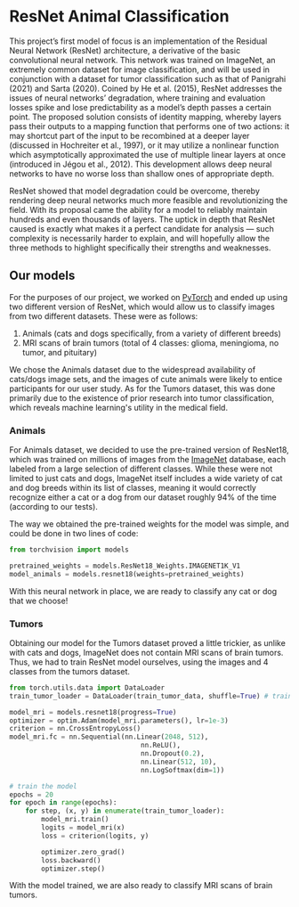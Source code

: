 # ResNet Animal Classification

This project’s first model of focus is an implementation of the Residual Neural Network (ResNet) architecture, a derivative of the basic convolutional neural network. This network was trained on ImageNet, an extremely common dataset for image classification, and will be used in conjunction with a dataset for tumor classification such as that of Panigrahi (2021) and Sarta (2020). Coined by He et al. (2015), ResNet addresses the issues of neural networks’ degradation, where training and evaluation losses spike and lose predictability as a model’s depth passes a certain point. The proposed solution consists of identity mapping, whereby layers pass their outputs to a mapping function that performs one of two actions: it may shortcut part of the input to be recombined at a deeper layer (discussed in Hochreiter et al., 1997), or it may utilize a nonlinear function which asymptotically approximated the use of multiple linear layers at once (introduced in Jégou et al., 2012). This development allows deep neural networks to have no worse loss than shallow ones of appropriate depth.

ResNet showed that model degradation could be overcome, thereby rendering deep neural networks much more feasible and revolutionizing the field. With its proposal came the ability for a model to reliably maintain hundreds and even thousands of layers. The uptick in depth that ResNet caused is exactly what makes it a perfect candidate for analysis — such complexity is necessarily harder to explain, and will hopefully allow the three methods to highlight specifically their strengths and weaknesses.

## Our models

For the purposes of our project, we worked on [PyTorch](https://pytorch.org/) and ended up using two different version of ResNet, which would allow us to classify images from two different datasets. These were as follows:

1. Animals (cats and dogs specifically, from a variety of different breeds)
2. MRI scans of brain tumors (total of 4 classes: glioma, meningioma, no tumor, and pituitary)

We chose the Animals dataset due to the widespread availability of cats/dogs image sets, and the images of cute animals were likely to entice participants for our user study. As for the Tumors dataset, this was done primarily due to the existence of prior research into tumor classification, which reveals machine learning's utility in the medical field.

### Animals

For Animals dataset, we decided to use the pre-trained version of ResNet18, which was trained on millions of images from the [ImageNet](https://www.image-net.org/) database, each labeled from a large selection of different classes. While these were not limited to just cats and dogs, ImageNet itself includes a wide variety of cat and dog breeds within its list of classes, meaning it would correctly recognize either a cat or a dog from our dataset roughly 94% of the time (according to our tests).

The way we obtained the pre-trained weights for the model was simple, and could be done in two lines of code:

```Python
from torchvision import models

pretrained_weights = models.ResNet18_Weights.IMAGENET1K_V1
model_animals = models.resnet18(weights=pretrained_weights)
```
With this neural network in place, we are ready to classify any cat or dog that we choose!

### Tumors

Obtaining our model for the Tumors dataset proved a little trickier, as unlike with cats and dogs, ImageNet does not contain MRI scans of brain tumors. Thus, we had to train ResNet model ourselves, using the images and 4 classes from the tumors dataset.

```Python
from torch.utils.data import DataLoader
train_tumor_loader = DataLoader(train_tumor_data, shuffle=True) # train_tumor_data was obtained using torchvision.datasets.ImageFolder()

model_mri = models.resnet18(progress=True)
optimizer = optim.Adam(model_mri.parameters(), lr=1e-3)
criterion = nn.CrossEntropyLoss()
model_mri.fc = nn.Sequential(nn.Linear(2048, 512),
                                 nn.ReLU(),
                                 nn.Dropout(0.2),
                                 nn.Linear(512, 10),
                                 nn.LogSoftmax(dim=1))

# train the model
epochs = 20
for epoch in range(epochs):
    for step, (x, y) in enumerate(train_tumor_loader):
        model_mri.train()
        logits = model_mri(x)
        loss = criterion(logits, y)

        optimizer.zero_grad()
        loss.backward()
        optimizer.step()
```
With the model trained, we are also ready to classify MRI scans of brain tumors.
